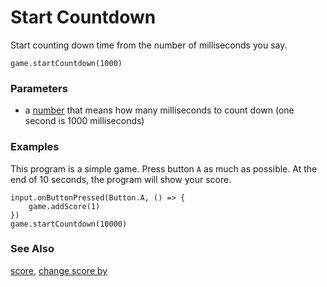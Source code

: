 # Start Countdown

Start counting down time from the number of milliseconds you say.

```sig
game.startCountdown(1000)
```

### Parameters

* a [number](/reference/types/number) that means how many milliseconds to count down (one second is 1000 milliseconds)

### Examples

This program is a simple game.
Press button ``A`` as much as possible.
At the end of 10 seconds, the program will show your score.

```blocks
input.onButtonPressed(Button.A, () => {
    game.addScore(1)
})
game.startCountdown(10000)
```

### See Also

[score](/reference/game/score), [change score by](/reference/game/change-score-by)

